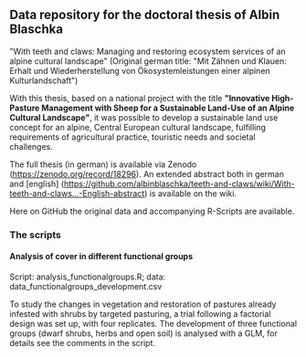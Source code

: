 ## Data repository for the doctoral thesis of Albin Blaschka
"With teeth and claws: Managing and restoring ecosystem services of an alpine cultural landscape"
(Original german title: "Mit Zähnen und Klauen: Erhalt und Wiederherstellung von Ökosystemleistungen einer alpinen
Kulturlandschaft")

With this thesis, based on a national project with the title **"Innovative High-Pasture Management with Sheep for
a Sustainable Land-Use of an Alpine Cultural Landscape"**, it was possible to develop a sustainable land use concept
for an alpine, Central European cultural landscape, fulfilling requirements of agricultural practice, touristic needs
and societal challenges.

The full thesis (in german) is available via Zenodo (https://zenodo.org/record/18296). An extended abstract both in german and
[english] (https://github.com/albinblaschka/teeth-and-claws/wiki/With-teeth-and-claws...-English-abstract) is available on the wiki.

Here on GitHub the original data and accompanying R-Scripts are available.


### The scripts

#### Analysis of cover in different functional groups
Script: analysis_functionalgroups.R; data: data_functionalgroups_development.csv

To study the changes in vegetation and restoration of pastures already infested with shrubs by targeted pasturing, a trial
following a factorial design was set up, with four replicates. The development of three functional groups (dwarf shrubs,
herbs and open soil) is analysed with a GLM, for details see the comments in the script.